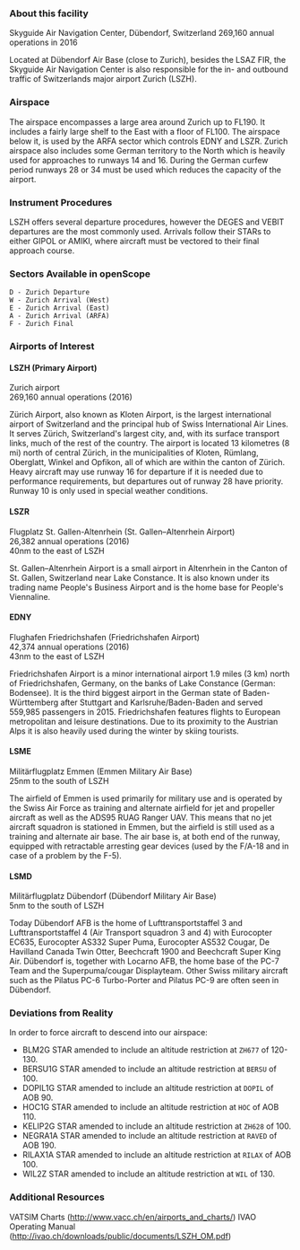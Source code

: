 ### About this facility
Skyguide Air Navigation Center, Dübendorf, Switzerland
269,160 annual operations in 2016

Located at Dübendorf Air Base (close to Zurich), besides the LSAZ FIR, the Skyguide Air Navigation Center is also responsible for the in- and outbound traffic of Switzerlands major airport Zurich (LSZH).

### Airspace
The airspace encompasses a large area around Zurich up to FL190. It includes a fairly large shelf to the East with a floor of FL100. The airspace below it, is used by the ARFA sector which controls EDNY and LSZR. Zurich airspace also includes some German territory to the North which is heavily used for approaches to runways 14 and 16. During the German curfew period runways 28 or 34 must be used which reduces the capacity of the airport.

### Instrument Procedures
LSZH offers several departure procedures, however the DEGES and VEBIT departures are the most commonly used. Arrivals follow their STARs to either GIPOL or AMIKI, where aircraft must be vectored to their final approach course.

### Sectors Available in openScope
```
D - Zurich Departure
W - Zurich Arrival (West)
E - Zurich Arrival (East)
A - Zurich Arrival (ARFA)  
F - Zurich Final
```

### Airports of Interest

#### LSZH (Primary Airport)
Zurich airport  
269,160 annual operations (2016)  

Zürich Airport, also known as Kloten Airport, is the largest international airport of Switzerland and the principal hub of Swiss International Air Lines. It serves Zürich, Switzerland's largest city, and, with its surface transport links, much of the rest of the country. The airport is located 13 kilometres (8 mi) north of central Zürich, in the municipalities of Kloten, Rümlang, Oberglatt, Winkel and Opfikon, all of which are within the canton of Zürich. Heavy aircraft may use runway 16 for departure if it is needed due to performance requirements, but departures out of runway 28 have priority. Runway 10 is only used in special weather conditions.

#### LSZR
Flugplatz St. Gallen-Altenrhein (St. Gallen–Altenrhein Airport)  
26,382 annual operations (2016)  
40nm to the east of LSZH  

St. Gallen–Altenrhein Airport is a small airport in Altenrhein in the Canton of St. Gallen, Switzerland near Lake Constance. It is also known under its trading name People's Business Airport and is the home base for People's Viennaline.


#### EDNY
Flughafen Friedrichshafen (Friedrichshafen Airport)  
42,374 annual operations (2016)  
43nm to the east of LSZH  

Friedrichshafen Airport is a minor international airport 1.9 miles (3 km) north of Friedrichshafen, Germany, on the banks of Lake Constance (German: Bodensee). It is the third biggest airport in the German state of Baden-Württemberg after Stuttgart and Karlsruhe/Baden-Baden and served 559,985 passengers in 2015. Friedrichshafen features flights to European metropolitan and leisure destinations. Due to its proximity to the Austrian Alps it is also heavily used during the winter by skiing tourists.


#### LSME
Militärflugplatz Emmen (Emmen Military Air Base)  
25nm to the south of LSZH  

The airfield of Emmen is used primarily for military use and is operated by the Swiss Air Force as training and alternate airfield for jet and propeller aircraft as well as the ADS95 RUAG Ranger UAV. This means that no jet aircraft squadron is stationed in Emmen, but the airfield is still used as a training and alternate air base. The air base is, at both end of the runway, equipped with retractable arresting gear devices (used by the F/A-18 and in case of a problem by the F-5).


#### LSMD
Militärflugplatz Dübendorf (Dübendorf Military Air Base)  
5nm to the south of LSZH  

Today Dübendorf AFB is the home of Lufttransportstaffel 3 and Lufttransportstaffel 4 (Air Transport squadron 3 and 4) with Eurocopter EC635, Eurocopter AS332 Super Puma, Eurocopter AS532 Cougar, De Havilland Canada Twin Otter, Beechcraft 1900 and Beechcraft Super King Air. Dübendorf is, together with Locarno AFB, the home base of the PC-7 Team and the Superpuma/cougar Displayteam. Other Swiss military aircraft such as the Pilatus PC-6 Turbo-Porter and Pilatus PC-9 are often seen in Dübendorf.

### Deviations from Reality
In order to force aircraft to descend into our airspace:
- BLM2G STAR amended to include an altitude restriction at `ZH677` of 120-130.
- BERSU1G STAR amended to include an altitude restriction at `BERSU` of 100.
- DOPIL1G STAR amended to include an altitude restriction at `DOPIL` of AOB 90.
- HOC1G STAR amended to include an altitude restriction at `HOC` of AOB 110.
- KELIP2G STAR amended to include an altitude restriction at `ZH628` of 100.
- NEGRA1A STAR amended to include an altitude restriction at `RAVED` of AOB 190.
- RILAX1A STAR amended to include an altitude restriction at `RILAX` of AOB 100.
- WIL2Z STAR amended to include an altitude restriction at `WIL` of 130.


### Additional Resources
VATSIM Charts (http://www.vacc.ch/en/airports_and_charts/)
IVAO Operating Manual (http://ivao.ch/downloads/public/documents/LSZH_OM.pdf)
